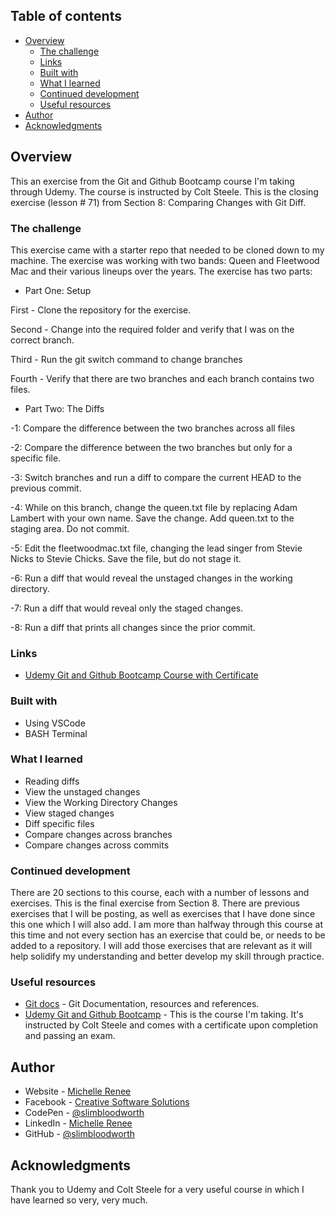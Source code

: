## Table of contents

- [Overview](#overview)
  - [The challenge](#the-challenge)  
  - [Links](#links)
  - [Built with](#built-with)
  - [What I learned](#what-i-learned)
  - [Continued development](#continued-development)
  - [Useful resources](#useful-resources)
- [Author](#author)
- [Acknowledgments](#acknowledgments)

## Overview

This an exercise from the Git and Github Bootcamp course I'm taking through Udemy. The course is instructed by Colt Steele. This is the closing exercise (lesson # 71) from Section 8: Comparing Changes with Git Diff.

### The challenge

This exercise came with a starter repo that needed to be cloned down to my machine. The exercise was working with two bands: Queen and Fleetwood Mac and their various lineups over the years.
The exercise has two parts:

- Part One: Setup

First - Clone the repository for the exercise.

Second - Change into the required folder and verify that I was on the correct branch.

Third - Run the git switch command to change branches

Fourth - Verify that there are two branches and each  branch contains two files.

- Part Two: The Diffs

-1: Compare the difference between the two branches across all files

-2: Compare the difference between the two branches but only for a specific file.

-3: Switch branches and run a diff to compare the current HEAD to the previous commit.

-4: While on this branch, change the queen.txt file by replacing Adam Lambert with your own name. Save the change.  Add queen.txt to the staging area. Do not commit.

-5: Edit the fleetwoodmac.txt file, changing the lead singer from Stevie Nicks to Stevie Chicks.  Save the file, but do not stage it.

-6: Run a diff that would reveal the unstaged changes in the working directory.

-7: Run a diff that would reveal only the staged changes.

-8: Run a diff that prints all changes since the prior commit.

### Links

- [Udemy Git and Github Bootcamp Course with Certificate](https://www.udemy.com/course/git-and-github-bootcamp/)

### Built with

- Using VSCode
- BASH Terminal

### What I learned

- Reading diffs
- View the unstaged changes
- View the Working Directory Changes
- View staged changes
- Diff specific files
- Compare changes across branches
- Compare changes across commits

### Continued development

There are 20 sections to this course, each with a number of lessons and exercises. This is the final exercise from Section 8. There are previous exercises that I will be posting, as well as exercises that I have done since this one which I will also add. I am more than halfway through this course at this time and not every section has an exercise that could be, or needs to be added to a repository. I will add those exercises that are relevant as it will help solidify my understanding and better develop my skill through practice.

### Useful resources

- [Git docs](https://git-scm.com/doc) - Git Documentation, resources and references.
- [Udemy Git and Github Bootcamp](https://www.udemy.com/course/git-and-github-bootcamp/) - This is the course I'm taking. It's instructed by Colt Steele and comes with a certificate upon completion and passing an exam.

## Author

- Website - [Michelle Renee](https://slimbloodworth.editorx.io/portfolio)
- Facebook - [Creative Software Solutions](https://www.facebook.com/profile.php?id=100073842390690)
- CodePen - [@slimbloodworth](https://codepen.io/slimbloodworth)
- LinkedIn - [Michelle Renee](https://www.linkedin.com/in/michelle-renee-99b455187/)
- GitHub - [@slimbloodworth](https://github.com/SlimBloodworth)

## Acknowledgments

Thank you to Udemy and Colt Steele for a very useful course in which I have learned so very, very much.
